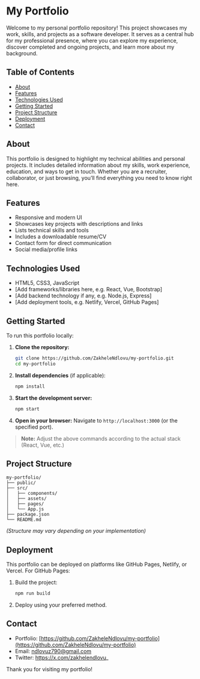 # My Portfolio

Welcome to my personal portfolio repository! This project showcases my work, skills, and projects as a software developer. It serves as a central hub for my professional presence, where you can explore my experience, discover completed and ongoing projects, and learn more about my background.

## Table of Contents

- [About](#about)
- [Features](#features)
- [Technologies Used](#technologies-used)
- [Getting Started](#getting-started)
- [Project Structure](#project-structure)
- [Deployment](#deployment)
- [Contact](#contact)

## About

This portfolio is designed to highlight my technical abilities and personal projects. It includes detailed information about my skills, work experience, education, and ways to get in touch. Whether you are a recruiter, collaborator, or just browsing, you’ll find everything you need to know right here.

## Features

- Responsive and modern UI
- Showcases key projects with descriptions and links
- Lists technical skills and tools
- Includes a downloadable resume/CV
- Contact form for direct communication
- Social media/profile links

## Technologies Used

- HTML5, CSS3, JavaScript
- [Add frameworks/libraries here, e.g. React, Vue, Bootstrap]
- [Add backend technology if any, e.g. Node.js, Express]
- [Add deployment tools, e.g. Netlify, Vercel, GitHub Pages]

## Getting Started

To run this portfolio locally:

1. **Clone the repository:**
   ```bash
   git clone https://github.com/ZakheleNdlovu/my-portfolio.git
   cd my-portfolio
   ```

2. **Install dependencies** (if applicable):
   ```bash
   npm install
   ```

3. **Start the development server:**
   ```bash
   npm start
   ```

4. **Open in your browser:**
   Navigate to `http://localhost:3000` (or the specified port).

> **Note:** Adjust the above commands according to the actual stack (React, Vue, etc.)

## Project Structure

```
my-portfolio/
├── public/
├── src/
│   ├── components/
│   ├── assets/
│   ├── pages/
│   └── App.js
├── package.json
└── README.md
```

*(Structure may vary depending on your implementation)*

## Deployment

This portfolio can be deployed on platforms like GitHub Pages, Netlify, or Vercel. For GitHub Pages:

1. Build the project:
   ```bash
   npm run build
   ```
2. Deploy using your preferred method.



## Contact

- Portfolio: [https://github.com/ZakheleNdlovu/my-portfolio](https://github.com/ZakheleNdlovu/my-portfolio)
- Email: ndlovuz790@gmail.com
- Twitter: https://x.com/zakhelendlovu_


Thank you for visiting my portfolio!
